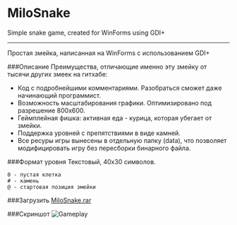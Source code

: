 # MiloSnake
Simple snake game, created for WinForms using GDI+

***

Простая змейка, написанная на WinForms с использованием GDI+

###Описание
Преимущества, отличающие именно эту змейку от тысячи других змеек на гитхабе:
- Код с подробнейшими комментариями. Разобраться сможет даже начинающий программист.
- Возможность масштабирования графики. Оптимизировано под разрешение 800х600.
- Геймплейная фишка: активная еда - курица, которая убегает от змейки.
- Поддержка уровней с препятствиями в виде камней.
- Все ресуры игры вынесены в отдельную папку (data), что позволяет модифицировать игру без пересборки бинарного файла.

###Формат уровня
Текстовый, 40х30 символов.
```
0 - пустая клетка
# - камень
@ - стартовая позиция змейки
```
###Загрузить
[MiloSnake.rar](scmbot.ru/uploads/MiloSnake.rar)

###Скриншот
![Gameplay](http://images.illuzor.com/uploads/lev.jpg)
